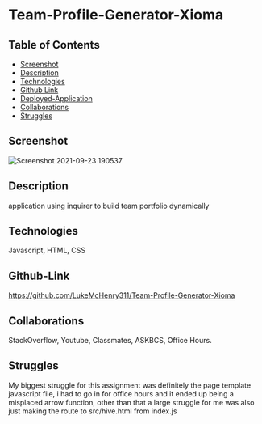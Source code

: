 # Team-Profile-Generator-Xioma

## Table of Contents
* [Screenshot](#screenshot)
* [Description](#description)
* [Technologies](#technologies)
* [Github Link](#github-link)
* [Deployed-Application](#deployed-application)
* [Collaborations](#collaborations)
* [Struggles](#struggles)

## Screenshot
![Screenshot 2021-09-23 190537](https://user-images.githubusercontent.com/82482629/134603058-23137445-78c8-45c4-8efa-71b153562947.png)
## Description
application using inquirer to build team portfolio dynamically
## Technologies
Javascript, HTML, CSS
## Github-Link
https://github.com/LukeMcHenry311/Team-Profile-Generator-Xioma
## Collaborations
StackOverflow, Youtube, Classmates, ASKBCS, Office Hours.
## Struggles
My biggest struggle for this assignment was definitely the page template javascript file, i had to go in for office hours and it ended up being a misplaced arrow function, other than that a large struggle for me was also just making the route to src/hive.html from index.js
